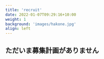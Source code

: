 ```yaml
---
title: 'recruit'
date: 2022-01-07T09:29:16+10:00
weight: 1
background: 'images/hakone.jpg'
align: left
---
```


## ただいま募集計画がありません
